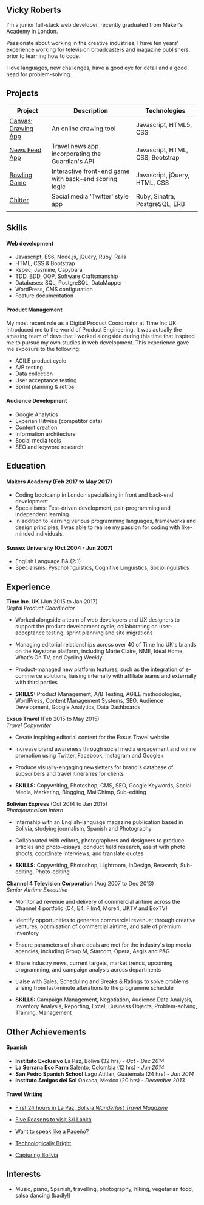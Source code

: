 ## Vicky Roberts

I'm a junior full-stack web developer, recently graduated from Maker's Academy in London. 

Passionate about working in the creative industries, I have ten years' experience working for television broadcasters and magazine publishers, prior to learning how to code. 

I love languages, new challenges, have a good eye for detail and a good head for problem-solving.

## Projects

| Project  | Description  | Technologies  |
|---|---|---|
| [Canvas: Drawing App](https://github.com/ledleds/canvas) | An online drawing tool | Javascript, HTML5, CSS |
| [News Feed App](https://github.com/tvfb85/newsapp-js) | Travel news app incorporating the Guardian's API | Javascript, HTML, CSS, Bootstrap |
| [Bowling Game](https://github.com/tvfb85/bowling-challenge)  | Interactive front-end game with back-end scoring logic |  Javascript, jQuery, HTML, CSS |
| [Chitter](https://github.com/tvfb85/chitter-challenge) | Social media 'Twitter' style app | Ruby, Sinatra, PostgreSQL, ERB |
|   |   |   |


## Skills

#### Web development
- Javascript, ES6, Node.js, jQuery, Ruby, Rails
- HTML, CSS & Bootstrap
- Rspec, Jasmine, Capybara
- TDD, BDD, OOP, Software Craftsmanship
- Databases: SQL, PostgreSQL, DataMapper
- WordPress, CMS configuration
- Feature documentation

#### Product Management
My most recent role as a Digital Product Coordinator at Time Inc UK introduced me to the world of Product Engineering. It was actually the amazing team of devs that I worked alongside during this time that inspired me to pursue my own studies in web development. This experience gave me exposure to the following:

- AGILE product cycle
- A/B testing
- Data collection
- User acceptance testing
- Sprint planning & retros

#### Audience Development
- Google Analytics
- Experian Hitwise (competitor data)
- Content creation
- Information architecture
- Social media tools
- SEO and keyword research


## Education

#### Makers Academy (Feb 2017 to May 2017)

- Coding bootcamp in London specialising in front and back-end development
- Specialisms: Test-driven development, pair-programming and independent learning
- In addition to learning various programming languages, frameworks and design principles, I was able to realise my passion for coding with like-minded individuals.

#### Sussex University (Oct 2004 - Jun 2007)

- English Language BA (2:1)
- Specialisms: Pyscholinguistics, Cognitive Linguistics, Sociolinguistics


## Experience

**Time Inc. UK** (Jun 2015 to Jan 2017)    
*Digital Product Coordinator*  
- Worked alongside a team of web developers and UX designers to support the product development cycle; collaborating on user-acceptance testing, sprint planning and site migrations

- Managing editorial relationships across over 40 of Time Inc UK's brands on the Keystone platform, including Marie Claire, NME, Ideal Home, What's On TV, and Cycling Weekly.

- Product-managed new platform features, such as the integration of e-commerce solutions, liaising internally with affiliate teams and externally with third parties

- **SKILLS:** Product Management, A/B Testing, AGILE methodologies, WordPress, Content Management Systems, SEO, Audience Development, Google Analytics, Data Dashboards


**Exsus Travel** (Feb 2015 to May 2015)    
*Travel Copywriter*  
- Create inspiring editorial content for the Exsus Travel website

- Increase brand awareness through social media engagement and online promotion using Twitter, Facebook, Instagram and Google+

- Produce visually-engaging newsletters for brand's database of subscribers and travel itineraries for clients

- **SKILLS:** Copywriting, Photoshop, CMS, SEO, Google Keywords, Social Media, Marketing, Blogging, MailChimp, Sub-editing


**Bolivian Express** (Oct 2014 to Jan 2015)    
*Photojournalism Intern*  
- Internship with an English-language magazine publication based in Bolivia, studying journalism, Spanish and Photography

- Collaborated with editors, photographers and designers to produce articles and photo-essays, conduct field research, assist with photo shoots, coordinate interviews, and translate quotes

- **SKILLS:** Copywriting, Photoshop, Lightroom, InDesign, Research, Sub-editing, Photo-editing


**Channel 4 Television Corporation** (Aug 2007 to Dec 2013)   
*Senior Airtime Executive*  
- Monitor ad revenue and delivery of commercial airtime across the Channel 4 portfolio (C4, E4, Film4, More4, UKTV and BoxTV)

- Identify opportunities to generate commercial revenue; through creative ventures, optimisation of commercial airtime, and sale of premium inventory

- Ensure parameters of share deals are met for the industry's top media agencies, including Group M, Starcom, Opera, Aegis and P&G

- Share industry news, current targets, market trends, upcoming programming, and campaign analysis across departments

- Liaise with Sales, Scheduling and Breaks & Ratings to solve problems arising from last-minute alterations to the programme schedule

- **SKILLS:** Campaign Management, Negotiation, Audience Data Analysis, Inventory Analysis, Reporting, Excel, Business Objects, Problem-solving, Training, Management

## Other Achievements

#### Spanish
- **Instituto Exclusivo**  La Paz, Boliva (32 hrs) - *Oct - Dec 2014*
- **La Serrana Eco Farm**  Salento, Colombia (12 hrs) - *Jun 2014*
- **San Pedro Spanish School**  Lago Atitlan, Guatemala (24 hrs) - *Jan 2014*
- **Instituto Amigos del Sol**  Oaxaca, Mexico (20 hrs) - *December 2013*

#### Travel Writing
- <a href="http://www.wanderlust.co.uk/magazine/articles/destinations/first-24-hours-in-la-paz-bolivia?page=all">First 24 hours in La Paz, Bolivia *Wanderlust Travel Magazine*</a>

- <a href="https://www.exsus.com/blog/content/2016/05/13/five-reasons-to-visit-sri-lanka">Five Reasons to visit Sri Lanka</a>

- <a href="https://bolivianexpress-primary.s3-us-west-1.amazonaws.com/magazine_pdf/48_wWbtn8Y2OP.pdf#page=12">Want to speak like a Paceño?</a>

- <a href="https://bolivianexpress-primary.s3-us-west-1.amazonaws.com/magazine_pdf/48_wWbtn8Y2OP.pdf#page=7">Technologically Bright</a>

- <a href="https://bolivianexpress-primary.s3-us-west-1.amazonaws.com/magazine_pdf/49_vFtBcaGA2M.pdf#page=7">Capturing Bolivia</a>

## Interests
- Music, piano, Spanish, travelling, photography, hiking, vegetarian food, salsa dancing (badly!)
